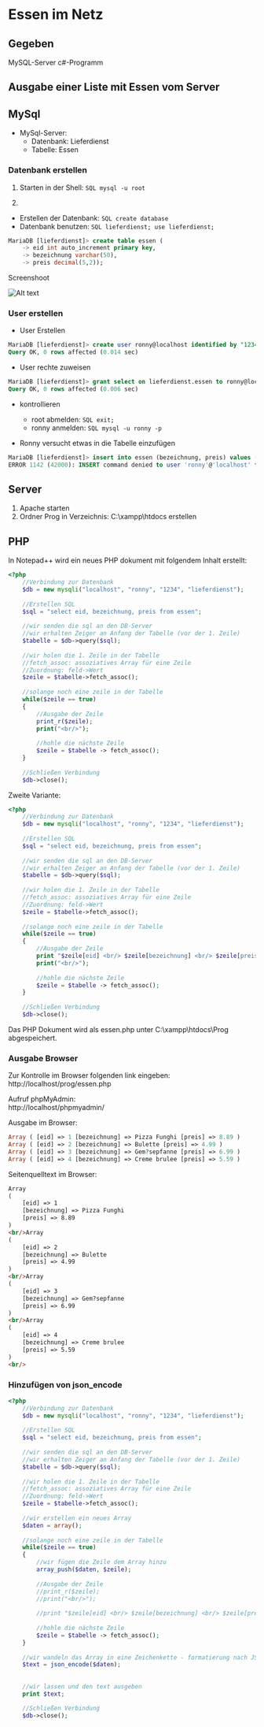 # Essen im Netz

## Gegeben
MySQL-Server
c#-Programm

## Ausgabe einer Liste mit Essen vom Server

## MySql

+ MySql-Server:
    + Datenbank:    Lieferdienst
    + Tabelle:      Essen 

### Datenbank erstellen
1. Starten in der Shell: ```SQL mysql -u root```

2. 
+ Erstellen der Datenbank:   ```SQL create database```
+ Datenbank benutzen:       ```SQL lieferdienst; use lieferdienst;```

```SQL
MariaDB [lieferdienst]> create table essen (
    -> eid int auto_increment primary key,
    -> bezeichnung varchar(50),
    -> preis decimal(5,2));
```
Screenshoot 

![Alt text](./img/mysql.PNG)

### User erstellen
+ User Erstellen
```SQL
MariaDB [lieferdienst]> create user ronny@localhost identified by "1234";
Query OK, 0 rows affected (0.014 sec)
```
+ User rechte zuweisen
```SQL
MariaDB [lieferdienst]> grant select on lieferdienst.essen to ronny@localhost;
Query OK, 0 rows affected (0.006 sec)
```
+ kontrollieren 
    + root abmelden: ```SQL exit; ```
    + ronny anmelden: ```SQL mysql -u ronny -p ```

+ Ronny versucht etwas in die Tabelle einzufügen
```SQL
MariaDB [lieferdienst]> insert into essen (bezeichnung, preis) values ("Kartoffelbrei mit zwiebeln", 12.99);
ERROR 1142 (42000): INSERT command denied to user 'ronny'@'localhost' for table 'essen'
```

## Server
1. Apache starten
2. Ordner Prog in Verzeichnis: C:\xampp\htdocs erstellen 

## PHP
In Notepad++ wird ein neues PHP dokument mit folgendem Inhalt erstellt:

```php
<?php
	//Verbindung zur Datenbank
	$db = new mysqli("localhost", "ronny", "1234", "lieferdienst");
	
	//Erstellen SQL
	$sql = "select eid, bezeichnung, preis from essen";
	
	//wir senden die sql an den DB-Server
	//wir erhalten Zeiger an Anfang der Tabelle (vor der 1. Zeile)
	$tabelle = $db->query($sql);
	
	//wir holen die 1. Zeile in der Tabelle
	//fetch_assoc: assoziatives Array für eine Zeile
	//Zuordnung: feld->Wert
	$zeile = $tabelle->fetch_assoc();
	
	//solange noch eine zeile in der Tabelle
	while($zeile == true)
	{
		//Ausgabe der Zeile
		print_r($zeile);
		print("<br/>");
		
		//hohle die nächste Zeile
		$zeile = $tabelle -> fetch_assoc();
	}
	
	//Schließen Verbindung
	$db->close();
```

Zweite Variante:
```php
<?php
	//Verbindung zur Datenbank
	$db = new mysqli("localhost", "ronny", "1234", "lieferdienst");
	
	//Erstellen SQL
	$sql = "select eid, bezeichnung, preis from essen";
	
	//wir senden die sql an den DB-Server
	//wir erhalten Zeiger an Anfang der Tabelle (vor der 1. Zeile)
	$tabelle = $db->query($sql);
	
	//wir holen die 1. Zeile in der Tabelle
	//fetch_assoc: assoziatives Array für eine Zeile
	//Zuordnung: feld->Wert
	$zeile = $tabelle->fetch_assoc();
	
	//solange noch eine zeile in der Tabelle
	while($zeile == true)
	{
		//Ausgabe der Zeile
		print "$zeile[eid] <br/> $zeile[bezeichnung] <br/> $zeile[preis] <br/> <br/>";
		print("<br/>");
		
		//hohle die nächste Zeile
		$zeile = $tabelle -> fetch_assoc();
	}
	
	//Schließen Verbindung
	$db->close();
```
Das PHP Dokument wird als essen.php unter C:\xampp\htdocs\Prog abgespeichert.

### Ausgabe Browser
Zur Kontrolle im Browser folgenden link eingeben:  
http://localhost/prog/essen.php

Aufruf phpMyAdmin:  
http://localhost/phpmyadmin/


Ausgabe im Browser:
```PHP
Array ( [eid] => 1 [bezeichnung] => Pizza Funghi [preis] => 8.89 )
Array ( [eid] => 2 [bezeichnung] => Bulette [preis] => 4.99 )
Array ( [eid] => 3 [bezeichnung] => Gem?sepfanne [preis] => 6.99 )
Array ( [eid] => 4 [bezeichnung] => Creme brulee [preis] => 5.59 )
```

Seitenquelltext im Browser:
```html
Array
(
    [eid] => 1
    [bezeichnung] => Pizza Funghi
    [preis] => 8.89
)
<br/>Array
(
    [eid] => 2
    [bezeichnung] => Bulette
    [preis] => 4.99
)
<br/>Array
(
    [eid] => 3
    [bezeichnung] => Gem?sepfanne
    [preis] => 6.99
)
<br/>Array
(
    [eid] => 4
    [bezeichnung] => Creme brulee
    [preis] => 5.59
)
<br/>
```

### Hinzufügen von json_encode

```php
<?php
	//Verbindung zur Datenbank
	$db = new mysqli("localhost", "ronny", "1234", "lieferdienst");
	
	//Erstellen SQL
	$sql = "select eid, bezeichnung, preis from essen";
	
	//wir senden die sql an den DB-Server
	//wir erhalten Zeiger an Anfang der Tabelle (vor der 1. Zeile)
	$tabelle = $db->query($sql);
	
	//wir holen die 1. Zeile in der Tabelle
	//fetch_assoc: assoziatives Array für eine Zeile
	//Zuordnung: feld->Wert
	$zeile = $tabelle->fetch_assoc();
	
	//wir erstellen ein neues Array
	$daten = array();
	
	//solange noch eine zeile in der Tabelle
	while($zeile == true)
	{
		//wir fügen die Zeile dem Array hinzu
		array_push($daten, $zeile);
		
		//Ausgabe der Zeile
		//print_r($zeile);
		//print("<br/>");
		
		//print "$zeile[eid] <br/> $zeile[bezeichnung] <br/> $zeile[preis] <br/> <br/>";
		
		//hohle die nächste Zeile
		$zeile = $tabelle -> fetch_assoc();
	}
	
	//wir wandeln das Array in eine Zeichenkette - formatierung nach JSON - um
	$text = json_encode($daten);
	
	
	//wir lassen und den text ausgeben
	print $text;

	//Schließen Verbindung
	$db->close();
```
